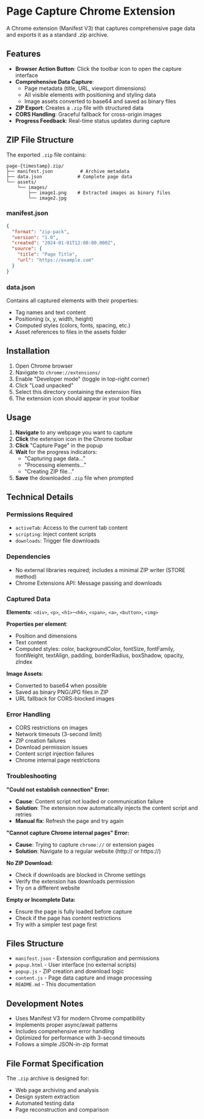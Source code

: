 # Page Capture Chrome Extension

A Chrome extension (Manifest V3) that captures comprehensive page data and exports it as a standard .zip archive.

## Features

- **Browser Action Button**: Click the toolbar icon to open the capture interface
- **Comprehensive Data Capture**: 
  - Page metadata (title, URL, viewport dimensions)
  - All visible elements with positioning and styling data
  - Image assets converted to base64 and saved as binary files
- **ZIP Export**: Creates a `.zip` file with structured data
- **CORS Handling**: Graceful fallback for cross-origin images
- **Progress Feedback**: Real-time status updates during capture

## ZIP File Structure

The exported `.zip` file contains:

```
page-{timestamp}.zip/
├── manifest.json          # Archive metadata
├── data.json             # Complete page data
└── assets/
    └── images/
        ├── image1.png    # Extracted images as binary files
        └── image2.jpg
```

### manifest.json
```json
{
  "format": "zip-pack",
  "version": "1.0",
  "created": "2024-01-01T12:00:00.000Z",
  "source": {
    "title": "Page Title",
    "url": "https://example.com"
  }
}
```

### data.json
Contains all captured elements with their properties:
- Tag names and text content
- Positioning (x, y, width, height)
- Computed styles (colors, fonts, spacing, etc.)
- Asset references to files in the assets folder

## Installation

1. Open Chrome browser
2. Navigate to `chrome://extensions/`
3. Enable "Developer mode" (toggle in top-right corner)
4. Click "Load unpacked"
5. Select this directory containing the extension files
6. The extension icon should appear in your toolbar

## Usage

1. **Navigate** to any webpage you want to capture
2. **Click** the extension icon in the Chrome toolbar
3. **Click** "Capture Page" in the popup
4. **Wait** for the progress indicators:
   - "Capturing page data..."
   - "Processing elements..."
   - "Creating ZIP file..."
5. **Save** the downloaded `.zip` file when prompted

## Technical Details

### Permissions Required
- `activeTab`: Access to the current tab content
- `scripting`: Inject content scripts
- `downloads`: Trigger file downloads

### Dependencies
- No external libraries required; includes a minimal ZIP writer (STORE method)
- Chrome Extensions API: Message passing and downloads

### Captured Data

**Elements**: `<div>`, `<p>`, `<h1>`-`<h6>`, `<span>`, `<a>`, `<button>`, `<img>`

**Properties per element**:
- Position and dimensions
- Text content
- Computed styles: color, backgroundColor, fontSize, fontFamily, fontWeight, textAlign, padding, borderRadius, boxShadow, opacity, zIndex

**Image Assets**:
- Converted to base64 when possible
- Saved as binary PNG/JPG files in ZIP
- URL fallback for CORS-blocked images

### Error Handling
- CORS restrictions on images
- Network timeouts (3-second limit)
- ZIP creation failures
- Download permission issues
- Content script injection failures
- Chrome internal page restrictions

### Troubleshooting

**"Could not establish connection" Error:**
- **Cause**: Content script not loaded or communication failure
- **Solution**: The extension now automatically injects the content script and retries
- **Manual fix**: Refresh the page and try again

**"Cannot capture Chrome internal pages" Error:**
- **Cause**: Trying to capture `chrome://` or extension pages
- **Solution**: Navigate to a regular website (http:// or https://)

**No ZIP Download:**
- Check if downloads are blocked in Chrome settings
- Verify the extension has downloads permission
- Try on a different website

**Empty or Incomplete Data:**
- Ensure the page is fully loaded before capture
- Check if the page has content restrictions
- Try with a simpler test page first

## Files Structure

- `manifest.json` - Extension configuration and permissions
- `popup.html` - User interface (no external scripts)
- `popup.js` - ZIP creation and download logic
- `content.js` - Page data capture and image processing
- `README.md` - This documentation

## Development Notes

- Uses Manifest V3 for modern Chrome compatibility
- Implements proper async/await patterns
- Includes comprehensive error handling
- Optimized for performance with 3-second timeouts
- Follows a simple JSON-in-zip format

## File Format Specification

The `.zip` archive is designed for:
- Web page archiving and analysis
- Design system extraction
- Automated testing data
- Page reconstruction and comparison
